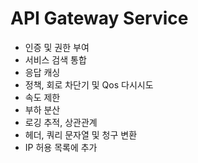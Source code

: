 # API Gateway Service
- 인증 및 권한 부여
- 서비스 검색 통합
- 응답 캐싱
- 정책, 회로 차단기 및 Qos 다시시도
- 속도 제한
- 부하 분산
- 로깅 추적, 상관관계
- 헤더, 쿼리 문자열 및 청구 변환
- IP 허용 목록에 추가 
